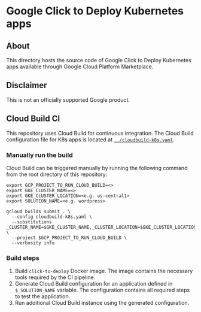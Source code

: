 # Google Click to Deploy Kubernetes apps

## About

This directory hosts the source code of Google Click to Deploy Kubernetes apps
available through Google Cloud Platform Marketplace.

## Disclaimer

This is not an officially supported Google product.

## Cloud Build CI

This repository uses Cloud Build for continuous integration. The Cloud Build
configuration file for K8s apps is located at
[`../cloudbuild-k8s.yaml`](../cloudbuild-k8s.yaml).

### Manually run the build

Cloud Build can be triggered manually by running the following command from the
root directory of this repository:

```shell
export GCP_PROJECT_TO_RUN_CLOUD_BUILD=<>
export GKE_CLUSTER_NAME=<>
export GKE_CLUSTER_LOCATION=<e.g. us-central1>
export SOLUTION_NAME=<e.g. wordpress>

gcloud builds submit . \
  --config cloudbuild-k8s.yaml \
  --substitutions _CLUSTER_NAME=$GKE_CLUSTER_NAME,_CLUSTER_LOCATION=$GKE_CLUSTER_LOCATION,_SOLUTION_NAME=$SOLUTION_NAME \
  --project $GCP_PROJECT_TO_RUN_CLOUD_BUILD \
  --verbosity info
```

### Build steps

1.  Build `click-to-deploy` Docker image. The image contains the necessary tools
    required by the CI pipeline.
1.  Generate Cloud Build configuration for an application defined in
    `$_SOLUTION_NAME` variable. The configuration contains all required steps to
    test the application.
1.  Run additional Cloud Build instance using the generated configuration.
